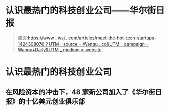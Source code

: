 # 认识最热门的科技创业公司——华尔街日报

> 原文:[https://www . wsj . com/articles/meet-the-hot-tech-startups-1424308076？UTM _ source = Wanqu . co&UTM _ campaign = Wanqu+Daily&UTM _ medium = website](https://www.wsj.com/articles/meet-the-hottest-tech-startups-1424308076?utm_source=wanqu.co&utm_campaign=Wanqu+Daily&utm_medium=website)

# 认识最热门的科技创业公司

## 在风险资本的冲击下，48 家新公司加入了《华尔街日报》的十亿美元创业俱乐部
